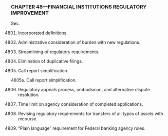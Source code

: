### **CHAPTER 48—FINANCIAL INSTITUTIONS REGULATORY IMPROVEMENT** ###

Sec.

4801. Incorporated definitions.

4802. Administrative consideration of burden with new regulations.

4803. Streamlining of regulatory requirements.

4804. Elimination of duplicative filings.

4805. Call report simplification.

4805a. Call report simplification.

4806. Regulatory appeals process, ombudsman, and alternative dispute resolution.

4807. Time limit on agency consideration of completed applications.

4808. Revising regulatory requirements for transfers of all types of assets with recourse.

4809. “Plain language” requirement for Federal banking agency rules.